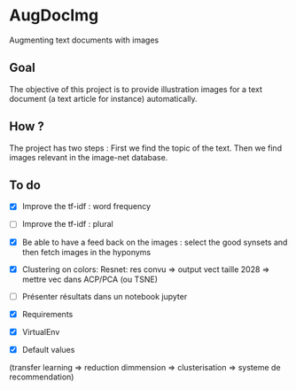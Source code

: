 # AugDocImg

Augmenting text documents with images

## Goal

The objective of this project is to provide illustration images for a text document (a text article for instance) automatically.

## How ?

The project has two steps : First we find the topic of the text. Then we find images relevant in the image-net database.

## To do

- [x] Improve the tf-idf : word frequency
- [ ] Improve the tf-idf : plural
- [x] Be able to have a feed back on the images : select the good synsets and then fetch images in the hyponyms
- [x] Clustering on colors: Resnet: res convu => output vect taille 2028 => mettre vec dans ACP/PCA (ou TSNE)
- [ ] Présenter résultats dans un notebook jupyter
- [x] Requirements
- [x] VirtualEnv
- [x] Default values


(transfer learning => reduction dimmension => clusterisation => systeme de recommendation)





